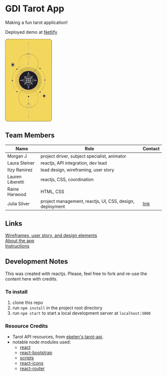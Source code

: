 # GDI Tarot App
Making a fun tarot application!

Deployed demo at [Netlify](https://tarot-reading-gdi.netlify.app/)
  
![Tarot Cards](./src/Components/assets/tarot-card-back.png)

## Team Members
| Name | Role | Contact |
| - | - | - |
| Morgan J | project driver, subject specialist, animator | |
| Laura Steiner | reactjs, API integration, dev lead | |
| Itzy Ramirez | lead design, wireframing, user story | |
| Lauren Liberetti | reactjs, CSS, coordination | |
| Raine Harwood | HTML, CSS | |
| Julia Silver | project management, reactjs, UI, CSS, design, deployment | [link](juliasilver.com) |


## Links
[Wireframes, user story, and design elements](https://www.figma.com/file/lSQ9oeAEw8eHLGKUCOLI72/Girl-Develop-It-Hackathon-(Tarot-Deck)?node-id=1%3A47)  
[About the app](./docs/about.md)  
[Instructions](./docs/ReadingTheCards.md)

## Development Notes
This was created with reactjs. Please, feel free to fork and re-use the content here with credits.  

### To install
1. clone this repo
2. run `npm install` in the project root directory
3. run `npm start` to start a local development server at `localhost:3000`

### Resource Credits
- Tarot API resources, from [ekelen's tarot-api](https://github.com/ekelen/tarot-api). 
- notable node modules used:
  - [react](https://www.npmjs.com/package/react)
  - [react-bootstrap](https://react-bootstrap.github.io/)
  - [scripts](https://docs.npmjs.com/cli/v7/using-npm/scripts)
  - [react-icons](https://www.npmjs.com/package/react-icons)
  - [react-router](https://www.npmjs.com/package/react-router)

